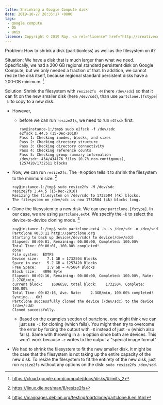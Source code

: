 ```yaml
---
title: Shrinking a Google Compute disk
date: 2019-10-27 20:35:17 +0800 
tags:
 - google compute
 - OS
 - unix
licence: Copyright © 2019 Ray. <a rel="license" href="http://creativecommons.org/licenses/by/4.0/"><img alt="Creative Commons Attribution 4.0 International License" src="https://i.creativecommons.org/l/by/4.0/80x15.png" /></a>
---
```


Problem: How to shrink a disk (partitionless) as well as the filesystem on it?

Situation: We have a disk that is much larger than what we need. Specifically, we had a 200 GB regional standard
persistent disk on Google Compute, but we only needed a fraction of that. In addition, we cannot resize the disk itself,
because regional standard persistent disks have a 200-GB minimum. [^200-GB-min]

Solution: Shrink the filesystem with `resize2fs -M` (here `/dev/sdc`) so that it can fit on the new smaller disk (here
`/dev/sdd`), than use `partclone.[fstype] -b` to copy to a new disk.

- However,

  - before we can run `resize2fs`, we need to run `e2fsck` first.

    ```console
    ray@instance-1:/tmp$ sudo e2fsck -f /dev/sdc
    e2fsck 1.44.5 (15-Dec-2018)
    Pass 1: Checking inodes, blocks, and sizes
    Pass 2: Checking directory structure
    Pass 3: Checking directory connectivity
    Pass 4: Checking reference counts
    Pass 5: Checking group summary information
    /dev/sdc: 434/434176 files (0.7% non-contiguous), 1257420/1732511 blocks
    ```

- Now, we can run `resize2fs`. The `-M` option tells it to shrink the filesystem to the minimum size. [^resize2fs]

  ```console
  ray@instance-1:/tmp$ sudo resize2fs -M /dev/sdc
  resize2fs 1.44.5 (15-Dec-2018)
  Resizing the filesystem on /dev/sdc to 1732504 (4k) blocks.
  The filesystem on /dev/sdc is now 1732504 (4k) blocks long.
  ```

- Clone the filesystem to a new disk. We can use `partclone.[fstype]`. In our case, we are using `partclone.ext4`. We
  specify the `-b` to select the device-to-device cloning mode. [^partclone]

  ```console
  ray@instance-1:/tmp$ sudo partclone.ext4 -b -s /dev/sdc -o /dev/sdd
  Partclone v0.3.11 http://partclone.org
  Starting to back up device(/dev/sdc) to device(/dev/sdd)
  Elapsed: 00:00:01, Remaining: 00:00:00, Completed: 100.00%                      
  Total Time: 00:00:01, 100.00% completed!
  done!
  File system:  EXTFS
  Device size:    7.1 GB = 1732504 Blocks
  Space in use:   5.2 GB = 1257420 Blocks
  Free Space:     1.9 GB = 475084 Blocks
  Block size:   4096 Byte
  Elapsed: 00:02:16, Remaining: 00:00:00, Completed: 100.00%, Rate:   2.27GB/min, 
  current block:    1606658, total block:    1732504, Complete: 100.00%           
  Total Time: 00:02:16, Ave. Rate:    2.3GB/min, 100.00% completed!
  Syncing... OK!
  Partclone successfully cloned the device (/dev/sdc) to the device (/dev/sdd)
  Cloned successfully.
  ```
  
  - Based on the examples section of partclone, one might think we can just use `-c` for cloning (which fails). You
    might then try to overcome the error by forcing the output with `-O` instead of just `-o` (which also fails). Same
    with throwing in a `-b` option since both are devices. This won't work because `-c` writes to the output a "special
    image format".

- We had to shrink the filesystem to fit the new smaller disk. It might be the case that the filesystem is not taking up
  the entire capacity of the new disk. To resize the filesystem to fit the entirety of the new disk, just run `resize2fs`
  without any options on the disk: `sudo resize2fs /dev/sdd`. 

[^200-GB-min]: <https://cloud.google.com/compute/docs/disks/#limits_2>
[^resize2fs]: <https://linux.die.net/man/8/resize2fs>
[^partclone]: <https://manpages.debian.org/testing/partclone/partclone.8.en.html>
